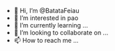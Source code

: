 - 👋 Hi, I’m @BatataFeiau
- 👀 I’m interested in pao
- 🌱 I’m currently learning ...
- 💞️ I’m looking to collaborate on ...
- 📫 How to reach me ...

<!---
BatataFeiau/BatataFeiau is a ✨ special ✨ repository because its `README.md` (this file) appears on your GitHub profile.
You can click the Preview link to take a look at your changes.
--->
